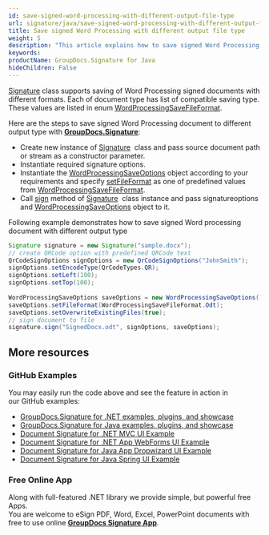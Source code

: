 ```yaml
---
id: save-signed-word-processing-with-different-output-file-type
url: signature/java/save-signed-word-processing-with-different-output-file-type
title: Save signed Word Processing with different output file type
weight: 5
description: "This article explains how to save signed Word Processing documents with various file formats by GroupDocs.Signature API."
keywords: 
productName: GroupDocs.Signature for Java
hideChildren: False
---
```


[Signature](https://apireference.groupdocs.com/java/signature/com.groupdocs.signature/Signature) class supports saving of Word Processing signed documents with different formats. Each of document type has list of compatible saving type. These values are listed in enum [WordProcessingSaveFileFormat](https://apireference.groupdocs.com/java/signature/com.groupdocs.signature.domain.enums/WordProcessingSaveFileFormat).

Here are the steps to save signed Word Processing document to different output type with [**GroupDocs.Signature**](https://products.groupdocs.com/signature/java):

*   Create new instance of [Signature](https://apireference.groupdocs.com/java/signature/com.groupdocs.signature/Signature)  class and pass source document path or stream as a constructor parameter.    
*   Instantiate required signature options.    
*   Instantiate the [WordProcessingSaveOptions](https://apireference.groupdocs.com/java/signature/com.groupdocs.signature.options.saveoptions/WordProcessingSaveOptions) object according to your requirements and specify [setFileFormat](https://apireference.groupdocs.com/java/signature/com.groupdocs.signature.options.saveoptions/WordProcessingSaveOptions#setFileFormat(int)) as one of predefined values from [WordProcessingSaveFileFormat](https://apireference.groupdocs.com/java/signature/com.groupdocs.signature.domain.enums/WordProcessingSaveFileFormat).     
*   Call [sign](https://apireference.groupdocs.com/java/signature/com.groupdocs.signature/Signature#sign(java.io.OutputStream,%20com.groupdocs.signature.options.sign.SignOptions)) method of [Signature](https://apireference.groupdocs.com/java/signature/com.groupdocs.signature/Signature)  class instance and pass signatureoptions and [WordProcessingSaveOptions](https://apireference.groupdocs.com/java/signature/com.groupdocs.signature.options.saveoptions/WordProcessingSaveOptions) object to it.
    

Following example demonstrates how to save signed Word processing document with different output type

```java
Signature signature = new Signature("sample.docx");
// create QRCode option with predefined QRCode text
QrCodeSignOptions signOptions = new QrCodeSignOptions("JohnSmith");
signOptions.setEncodeType(QrCodeTypes.QR);
signOptions.setLeft(100);
signOptions.setTop(100);
 
WordProcessingSaveOptions saveOptions = new WordProcessingSaveOptions();
saveOptions.setFileFormat(WordProcessingSaveFileFormat.Odt);
saveOptions.setOverwriteExistingFiles(true);
// sign document to file
signature.sign("SignedDocx.odt", signOptions, saveOptions);
```

## More resources

### GitHub Examples 

You may easily run the code above and see the feature in action in our GitHub examples:

*   [GroupDocs.Signature for .NET examples, plugins, and showcase](https://github.com/groupdocs-signature/GroupDocs.Signature-for-.NET)    
*   [GroupDocs.Signature for Java examples, plugins, and showcase](https://github.com/groupdocs-signature/GroupDocs.Signature-for-Java)    
*   [Document Signature for .NET MVC UI Example](https://github.com/groupdocs-signature/GroupDocs.Signature-for-.NET-MVC)    
*   [Document Signature for .NET App WebForms UI Example](https://github.com/groupdocs-signature/GroupDocs.Signature-for-.NET-WebForms)    
*   [Document Signature for Java App Dropwizard UI Example](https://github.com/groupdocs-signature/GroupDocs.Signature-for-Java-Dropwizard)   
*   [Document Signature for Java Spring UI Example](https://github.com/groupdocs-signature/GroupDocs.Signature-for-Java-Spring)
    

### Free Online App 

Along with full-featured .NET library we provide simple, but powerful free Apps.  
You are welcome to eSign PDF, Word, Excel, PowerPoint documents with free to use online **[GroupDocs Signature App](https://products.groupdocs.app/signature)**.
